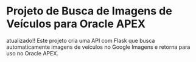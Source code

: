 # Projeto de Busca de Imagens de Veículos para Oracle APEX

atualizado!! Este projeto cria uma API com Flask que busca automaticamente imagens de veículos no Google Imagens e retorna para uso no Oracle APEX.